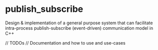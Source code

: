 # publish_subscribe

Design & implementation of a general purpose system that can facilitate intra-process publish-subscribe (event-driven) communication model in C++

// TODOs
// Documentation and how to use and use-cases
